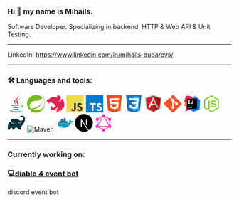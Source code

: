 ### Hi 👋 my name is Mihails.

Software Developer. Specializing in backend, HTTP & Web API & Unit Testing.

---

LinkedIn: https://www.linkedin.com/in/mihails-dudarevs/

---

### 🛠️ Languages and tools:

<img src="https://github.com/devicons/devicon/blob/master/icons/java/java-original.svg" alt="JAVA" title="JAVA" width="40" height="40" disabled/>  <img src="https://github.com/devicons/devicon/blob/master/icons/spring/spring-original.svg" alt="Spring" title="Spring" width="40" height="40" disabled/> 
<img src="https://github.com/devicons/devicon/blob/master/icons/nestjs/nestjs-plain.svg" alt="nestjs" title="nestjs" width="40" height="40" disabled/>
<img src="https://github.com/devicons/devicon/blob/master/icons/javascript/javascript-original.svg" alt="JavaScript" title="JavaScript" width="40" height="40" disabled/>  <img src="https://github.com/devicons/devicon/blob/master/icons/typescript/typescript-original.svg" alt="TypeScript" title="TypeScript" width="40" height="40" disabled/>  <img src="https://github.com/devicons/devicon/blob/master/icons/html5/html5-original.svg" alt="HTML" title="HTML" width="40" height="40" disabled/>  <img src="https://github.com/devicons/devicon/blob/master/icons/css3/css3-original.svg" alt="CSS" title="CSS" width="40" height="40" disabled/>  <img src="https://github.com/devicons/devicon/blob/master/icons/angularjs/angularjs-original.svg" alt="Angular" title="Angular" width="40" height="40" disabled/>  <img src="https://github.com/devicons/devicon/blob/master/icons/git/git-plain.svg" alt="Git" title="Git" width="40" height="40" disabled/>  <img src="https://github.com/devicons/devicon/blob/master/icons/intellij/intellij-original.svg" alt="IntelliJ" title="IntelliJ" width="40" height="40" disabled/>  <img src="https://github.com/devicons/devicon/blob/master/icons/nodejs/nodejs-original.svg" alt="NodeJS" title="NodeJS" width="40" height="40" disabled/>  <img src="https://github.com/devicons/devicon/blob/master/icons/gradle/gradle-plain.svg" alt="Gradle" title="Gradle" width="40" height="40" disabled/>  <img src="https://maven.apache.org/images/maven-logo-white-on-black.svg" alt="Maven" title="Maven" width="60" height="30" disabled/> <img src="https://github.com/devicons/devicon/blob/master/icons/docker/docker-original.svg" alt="Docker" title="Docker" width="40" height="40" disabled/>  <img src="https://github.com/devicons/devicon/blob/master/icons/nextjs/nextjs-original.svg" alt="nextjs" title="nextjs" width="40" height="40" disabled/>  <img src="https://github.com/devicons/devicon/blob/master/icons/graphql/graphql-plain.svg" alt="graphql" title="graphql" width="40" height="40" disabled/>


---

### Currently working on:

### :computer:[diablo 4 event bot](https://github.com/resetcat/diablo4-event-bot)

discord event bot
